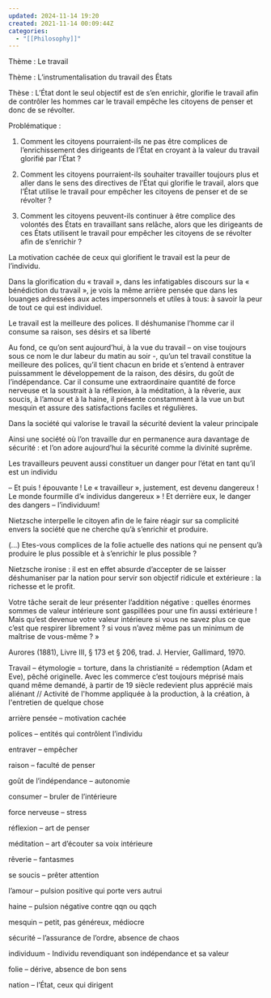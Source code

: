 ```yaml
---
updated: 2024-11-14 19:20
created: 2021-11-14 00:09:44Z
categories:
  - "[[Philosophy]]"
---
```


Thème : Le travail

Thème : L’instrumentalisation du travail des États

Thèse : L’État dont le seul objectif est de s’en enrichir, glorifie le travail afin de contrôler les hommes car le travail empêche les citoyens de penser et donc de se révolter.

Problématique :

1. Comment les citoyens pourraient-ils ne pas être complices de l’enrichissement des dirigeants de l’État en croyant à la valeur du travail glorifié par l’État ?
    
2. Comment les citoyens pourraient-ils souhaiter travailler toujours plus et aller dans le sens des directives de l’État qui glorifie le travail, alors que l’État utilise le travail pour empêcher les citoyens de penser et de se révolter ?
    
3. Comment les citoyens peuvent-ils continuer à être complice des volontés des États en travaillant sans relâche, alors que les dirigeants de ces États utilisent le travail pour empêcher les citoyens de se révolter afin de s’enrichir ?
    

La motivation cachée de ceux qui glorifient le travail est la peur de l’individu.

Dans la glorification du « travail », dans les infatigables discours sur la « bénédiction du travail », je vois la même arrière pensée que dans les louanges adressées aux actes impersonnels et utiles à tous: à savoir la peur de tout ce qui est individuel.

Le travail est la meilleure des polices. Il déshumanise l’homme car il consume sa raison, ses désirs et sa liberté

Au fond, ce qu’on sent aujourd’hui, à la vue du travail – on vise toujours sous ce nom le dur labeur du matin au soir -, qu’un tel travail constitue la meilleure des polices, qu’il tient chacun en bride et s’entend à entraver puissamment le développement de la raison, des désirs, du goût de l’indépendance. Car il consume une extraordinaire quantité de force nerveuse et la soustrait à la réflexion, à la méditation, à la rêverie, aux soucis, à l’amour et à la haine, il présente constamment à la vue un but mesquin et assure des satisfactions faciles et régulières.

Dans la société qui valorise le travail la sécurité devient la valeur principale

Ainsi une société où l’on travaille dur en permanence aura davantage de sécurité : et l’on adore aujourd’hui la sécurité comme la divinité suprême.

Les travailleurs peuvent aussi constituer un danger pour l’état en tant qu’il est un individu

– Et puis ! épouvante ! Le « travailleur », justement, est devenu dangereux ! Le monde fourmille d’« individus dangereux » ! Et derrière eux, le danger des dangers – l’individuum!

Nietzsche interpelle le citoyen afin de le faire réagir sur sa complicité envers la société que ne cherche qu’à s’enrichir et produire.

(…) Etes-vous complices de la folie actuelle des nations qui ne pensent qu’à produire le plus possible et à s’enrichir le plus possible ?

Nietzsche ironise : il est en effet absurde d’accepter de se laisser déshumaniser par la nation pour servir son objectif ridicule et extérieure : la richesse et le profit.

Votre tâche serait de leur présenter l’addition négative : quelles énormes sommes de valeur intérieure sont gaspillées pour une fin aussi extérieure ! Mais qu’est devenue votre valeur intérieure si vous ne savez plus ce que c’est que respirer librement ? si vous n’avez même pas un minimum de maîtrise de vous-même ? »

  
  

Aurores (1881), Livre III, § 173 et § 206, trad. J. Hervier, Gallimard, 1970.

  
  

Travail – étymologie = torture, dans la christianité = rédemption (Adam et Eve), pêché originelle. Avec les commerce c’est toujours méprisé mais quand même demandé, à partir de 19 siècle redevient plus apprécié mais aliénant // Activité de l'homme appliquée à la production, à la création, à l'entretien de quelque chose

arrière pensée – motivation cachée

polices – entités qui contrôlent l’individu

entraver – empêcher

raison – faculté de penser

goût de l’indépendance – autonomie

consumer – bruler de l’intérieure

force nerveuse – stress

réflexion – art de penser

méditation – art d’écouter sa voix intérieure

rêverie – fantasmes

se soucis – prêter attention

l’amour – pulsion positive qui porte vers autrui

haine – pulsion négative contre qqn ou qqch

mesquin – petit, pas généreux, médiocre

sécurité – l’assurance de l’ordre, absence de chaos

individuum - Individu revendiquant son indépendance et sa valeur

folie – dérive, absence de bon sens

nation – l’État, ceux qui dirigent